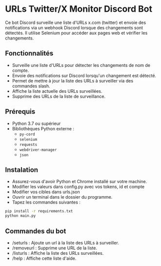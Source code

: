 # URLs Twitter/X Monitor Discord Bot

Ce bot Discord surveille une liste d'URLs x.com (twitter) et envoie des notifications via un webhook Discord lorsque des changements sont détectés. Il utilise Selenium pour accéder aux pages web et vérifier les changements.

## Fonctionnalités

- Surveille une liste d'URLs pour détecter les changements de nom de compte.
- Envoie des notifications sur Discord lorsqu'un changement est détecté.
- Permet de mettre à jour la liste des URLs à surveiller via des commandes slash.
- Affiche la liste actuelle des URLs surveillées.
- Supprime des URLs de la liste de surveillance.

## Prérequis

- Python 3.7 ou supérieur
- Bibliothèques Python externe :
  - `py-cord`
  - `selenium`
  - `requests`
  - `webdriver-manager`
  - `json`

## Instalation

- Assurez-vous d'avoir Python et Chrome installé sur votre machine.
- Modifier les valeurs dans config.py avec vos tokens, id et compte
- Modifier vos cibles dans urls.json
- Ouvrir un terminal dans le dossier du programme.
- Tapez les commandes suivantes :
```bash
pip install -r requirements.txt
python main.py
```

## Commandes du bot
- /seturls <url> : Ajoute un url à la liste des URLs à surveiller.
- /removeurl <url> : Supprime une URL de la liste.
- /listurls : Affiche la liste des URLs surveillées.
- /help : Affiche cette liste d'aide.

